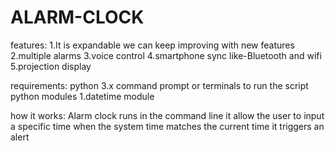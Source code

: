 # ALARM-CLOCK
features:
1.It is expandable we can keep improving with new features
2.multiple alarms
3.voice control
4.smartphone sync like-Bluetooth and wifi
5.projection display

requirements:
python 3.x
command prompt or terminals to run the script
python modules
	1.datetime module
 
how it works:
Alarm clock runs in the command line it allow the user to input a specific time when the system time matches the current time it triggers an alert
	
	
